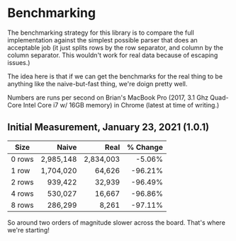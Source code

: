 # Benchmarking

The benchmarking strategy for this library is to compare the full implementation against the simplest possible parser that does an acceptable job (it just splits rows by the row separator, and column by the column separator. This wouldn't work for real data because of escaping issues.)

The idea here is that if we can get the benchmarks for the real thing to be anything like the naive-but-fast thing, we're doign pretty well.

Numbers are runs per second on Brian's MacBook Pro (2017, 3.1 Ghz Quad-Core Intel Core i7 w/ 16GB memory) in Chrome (latest at time of writing.)

## Initial Measurement, January 23, 2021 (1.0.1)

| Size   | Naive     | Real      | % Change |
|--------|----------:|----------:|---------:|
| 0 rows | 2,985,148 | 2,834,003 |   -5.06% |
| 1 row  | 1,704,020 |    64,626 |  -96.21% |
| 2 rows |   939,422 |    32,939 |  -96.49% |
| 4 rows |   530,027 |    16,667 |  -96.86% |
| 8 rows |   286,299 |     8,261 |  -97.11% |

So around two orders of magnitude slower across the board.
That's where we're starting!
